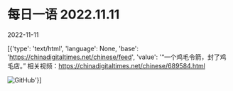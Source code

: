 # 每日一语 2022.11.11

2022-11-11

[{'type': 'text/html', 'language': None, 'base': 'https://chinadigitaltimes.net/chinese/feed', 'value': '“一个鸡毛令箭，封了鸡毛店。” 相关视频：https://chinadigitaltimes.net/chinese/689584.html

![GitHub](https://chinadigitaltimes.net/chinese/files/2022/11/11.11.jpg)'}]